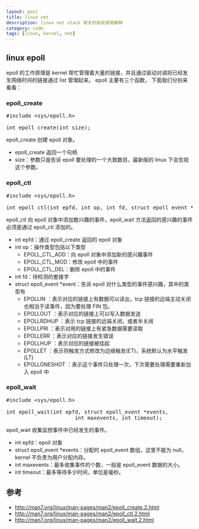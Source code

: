 ```yaml
---
layout: post
title: linux net 
description: linux net stack 相关的系统调用解释
category: code
tags: [linux, kernel, net]
---
```

## linux epoll
epoll 的工作原理是 kernel 帮忙管理着大量的链接，并且通过驱动对调将已经发生网络时间的链接通过 list 管理起来。 epoll 主要有三个函数，
下面我们分别来看看：

### epoll_create

<pre class="nowordwrap">
#include &lt;sys/epoll.h&gt;

int epoll_create(int size);
</pre>

epoll_create 创建 epoll 对象。

- epoll_create 返回一个句柄
- size：参数只是告诉 epoll 要处理的一个大致数目，最新版的 linux 下会忽视这个参数。

### epoll_ctl

<pre class="nowordwrap">
#include &lt;sys/epoll.h&gt;

int epoll_ctl(int epfd, int op, int fd, struct epoll_event *event);
</pre>

epoll_ctl 向 epoll 对象中添加敢兴趣的事件，epoll_wait 方法返回的感兴趣的事件必须是通过 epoll_ctl 添加的。

- int epfd：通过 epoll_create 返回的 epoll 对象
- int op：操作类型包括以下类型
	- EPOLL_CTL_ADD：向 epoll 对象中添加新的感兴趣事件
	- EPOLL_CTL_MOD：修改 epoll 中的事件
	- EPOLL_CTL_DEL：删除 epoll 中的事件
- int fd：待检测的套接字
- struct epoll_event *event：告诉 epoll 对什么类型的事件感兴趣，其中的类型有
	- EPOLLIN  ：表示对应的链接上有数据可以读出，tcp 链接的远端主动关闭也相当于读事件，因为要处理 FIN 包。
	- EPOLLOUT ：表示对应的链接上可以写入数据发送
	- EPOLLRDHUP ：表示 tcp 链接的远端关闭，或者半关闭
	- EPOLLPRI ：表示对用的链接上有紧急数据需要读取
	- EPOLLERR ：表示对应的链接发生错误
	- EPOLLHUP ：表示对应的链接被挂起
	- EPOLLET  ：表示将触发方式修改为边缘触发(ET)，系统默认为水平触发(LT)
	- EPOLLONESHOT ：表示这个事件只处理一次，下次需要处理需要重新加入 epoll 中


### epoll_wait

<pre class="nowordwrap">
#include &lt;sys/epoll.h&gt;

int epoll_wait(int epfd, struct epoll_event *events,
                      int maxevents, int timeout);
</pre>

epoll_wait 收集监控事件中已经发生的事件。

- int epfd：epoll 对象
- struct epoll_event *events：分配的 epoll_event 数组，这里不能为 null，kernel 不负责为用户分配内存。
- int maxevents：最多收集事件的个数，一般是 epoll_event 数据的大小。
- int timeout：最多等待多少时间，单位是毫秒。




## 参考

- http://man7.org/linux/man-pages/man2/epoll_create.2.html
- http://man7.org/linux/man-pages/man2/epoll_ctl.2.html
- http://man7.org/linux/man-pages/man2/epoll_wait.2.html

[-10]:    http://hushi55.github.io/  "-10"
